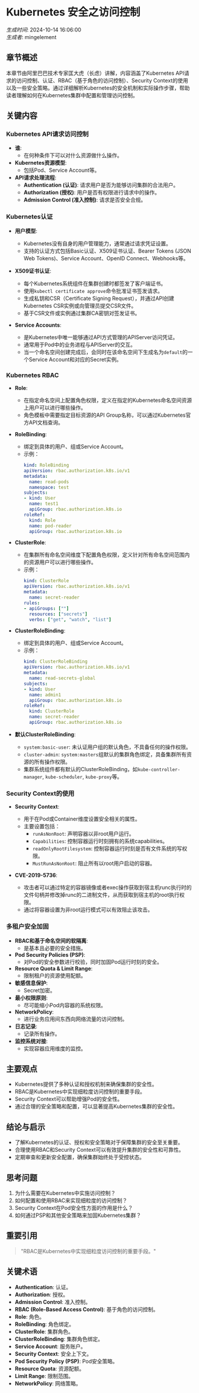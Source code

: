 # Kubernetes 安全之访问控制

*生成时间*: 2024-10-14 16:06:00  
*生成者*: mingelement

## 章节概述
本章节由阿里巴巴技术专家匡大虎（长虑）讲解，内容涵盖了Kubernetes API请求的访问控制、认证、RBAC（基于角色的访问控制）、Security Context的使用以及一些安全策略。通过详细解析Kubernetes的安全机制和实际操作步骤，帮助读者理解如何在Kubernetes集群中配置和管理访问控制。

## 关键内容

### Kubernetes API请求访问控制
- **谁**:
  - 在何种条件下可以对什么资源做什么操作。
- **Kubernetes资源模型**:
  - 包括Pod、Service Account等。
- **API请求处理流程**:
  - **Authentication (认证)**: 请求用户是否为能够访问集群的合法用户。
  - **Authorization (授权)**: 用户是否有权限进行请求中的操作。
  - **Admission Control (准入控制)**: 请求是否安全合规。

### Kubernetes认证
- **用户模型**:
  - Kubernetes没有自身的用户管理能力，通常通过请求凭证设置。
  - 支持的认证方式包括Basic认证、X509证书认证、Bearer Tokens (JSON Web Tokens)、Service Account、OpenID Connect、Webhooks等。

- **X509证书认证**:
  - 每个Kubernetes系统组件在集群创建时都签发了客户端证书。
  - 使用`kubectl certificate approve`命令批准证书签发请求。
  - 生成私钥和CSR（Certificate Signing Request），并通过API创建Kubernetes CSR实例或向管理员提交CSR文件。
  - 基于CSR文件或实例通过集群CA密钥对签发证书。

- **Service Accounts**:
  - 是Kubernetes中唯一能够通过API方式管理的APIServer访问凭证。
  - 通常用于Pod中的业务进程与APIServer的交互。
  - 当一个命名空间创建完成后，会同时在该命名空间下生成名为`default`的一个Service Account和对应的Secret实例。

### Kubernetes RBAC
- **Role**:
  - 在指定命名空间上配置角色权限，定义在指定的Kubernetes命名空间资源上用户可以进行哪些操作。
  - 角色模板中需要指定目标资源的API Group名称，可以通过Kubernetes官方API文档查询。

- **RoleBinding**:
  - 绑定到具体的用户、组或Service Account。
  - 示例：
    ```yaml
    kind: RoleBinding
    apiVersion: rbac.authorization.k8s.io/v1
    metadata:
      name: read-pods
      namespace: test
    subjects:
    - kind: User
      name: test1
      apiGroup: rbac.authorization.k8s.io
    roleRef:
      kind: Role
      name: pod-reader
      apiGroup: rbac.authorization.k8s.io
    ```

- **ClusterRole**:
  - 在集群所有命名空间维度下配置角色权限，定义针对所有命名空间范围内的资源用户可以进行哪些操作。
  - 示例：
    ```yaml
    kind: ClusterRole
    apiVersion: rbac.authorization.k8s.io/v1
    metadata:
      name: secret-reader
    rules:
    - apiGroups: [""]
      resources: ["secrets"]
      verbs: ["get", "watch", "list"]
    ```

- **ClusterRoleBinding**:
  - 绑定到具体的用户、组或Service Account。
  - 示例：
    ```yaml
    kind: ClusterRoleBinding
    apiVersion: rbac.authorization.k8s.io/v1
    metadata:
      name: read-secrets-global
    subjects:
    - kind: User
      name: admin1
      apiGroup: rbac.authorization.k8s.io
    roleRef:
      kind: ClusterRole
      name: secret-reader
      apiGroup: rbac.authorization.k8s.io
    ```

- **默认ClusterRoleBinding**:
  - `system:basic-user`: 未认证用户组的默认角色，不具备任何的操作权限。
  - `cluster-admin`: `system:masters`组默认的集群角色绑定，具备集群所有资源的所有操作权限。
  - 集群系统组件都有默认的ClusterRoleBinding，如`kube-controller-manager`, `kube-scheduler`, `kube-proxy`等。

### Security Context的使用
- **Security Context**:
  - 用于在Pod或Container维度设置安全相关的属性。
  - 主要设置包括：
    - `runAsNonRoot`: 声明容器以非root用户运行。
    - `Capabilities`: 控制容器运行时刻拥有的系统capabilities。
    - `readOnlyRootFilesystem`: 控制容器运行时刻是否有文件系统的写权限。
    - `MustRunAsNonRoot`: 阻止所有以root用户启动的容器。

- **CVE-2019-5736**:
  - 攻击者可以通过特定的容器镜像或者exec操作获取到宿主机runc执行时的文件句柄并修改掉runc的二进制文件，从而获取到宿主机的root执行权限。
  - 通过将容器设置为非root运行模式可以有效阻止该攻击。

### 多租户安全加固
- **RBAC和基于命名空间的软隔离**:
  - 是基本且必要的安全措施。
- **Pod Security Policies (PSP)**:
  - 对Pod的安全参数进行校验，同时加固Pod运行时刻的安全。
- **Resource Quota & Limit Range**:
  - 限制租户的资源使用配额。
- **敏感信息保护**:
  - Secret加密。
- **最小权限原则**:
  - 尽可能缩小Pod内容器的系统权限。
- **NetworkPolicy**:
  - 进行业务应用间东西向网络流量的访问控制。
- **日志记录**:
  - 记录所有操作。
- **监控系统对接**:
  - 实现容器应用维度的监控。

## 主要观点
- Kubernetes提供了多种认证和授权机制来确保集群的安全性。
- RBAC是Kubernetes中实现细粒度访问控制的重要手段。
- Security Context可以帮助增强Pod的安全性。
- 通过合理的安全策略和配置，可以显著提高Kubernetes集群的安全性。

## 结论与启示
- 了解Kubernetes的认证、授权和安全策略对于保障集群的安全至关重要。
- 合理使用RBAC和Security Context可以有效提升集群的安全性和可靠性。
- 定期审查和更新安全配置，确保集群始终处于受控状态。

## 思考问题
1. 为什么需要在Kubernetes中实施访问控制？
2. 如何配置和使用RBAC来实现细粒度的访问控制？
3. Security Context在Pod安全性方面的作用是什么？
4. 如何通过PSP和其他安全策略来加固Kubernetes集群？

## 重要引用
> "RBAC是Kubernetes中实现细粒度访问控制的重要手段。"

## 关键术语
- **Authentication**: 认证。
- **Authorization**: 授权。
- **Admission Control**: 准入控制。
- **RBAC (Role-Based Access Control)**: 基于角色的访问控制。
- **Role**: 角色。
- **RoleBinding**: 角色绑定。
- **ClusterRole**: 集群角色。
- **ClusterRoleBinding**: 集群角色绑定。
- **Service Account**: 服务账户。
- **Security Context**: 安全上下文。
- **Pod Security Policy (PSP)**: Pod安全策略。
- **Resource Quota**: 资源配额。
- **Limit Range**: 限制范围。
- **NetworkPolicy**: 网络策略。
